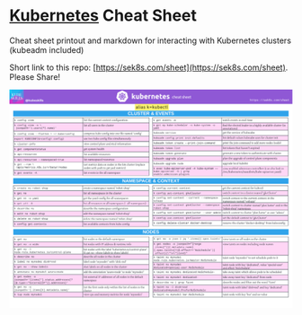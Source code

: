# [Kubernetes](https://kubernetes.io) Cheat Sheet
Cheat sheet printout and markdown for interacting with Kubernetes clusters (kubeadm included)

Short link to this repo: [https://sek8s.com/sheet](https://sek8s.com/sheet). Please Share!

[![Kubernetes Cheat Sheet Cover](kubeskills-cheat-sheet-cover.png)](https://github.com/kubeskills/cheat-sheet/blob/main/k8s-cheat-sheet.pdf)

